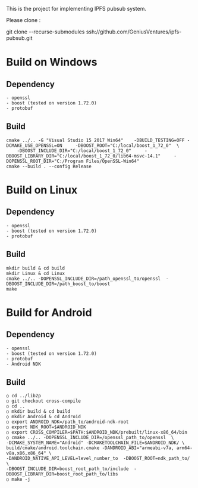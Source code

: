 This is the project for implementing IPFS pubsub system.

Please clone :

git clone --recurse-submodules ssh://github.com/GeniusVentures/ipfs-pubsub.git

# Build on Windows
## Dependency 
    - openssl
    - boost (tested on version 1.72.0)
    - protobuf 
## Build
    cmake ../.. -G "Visual Studio 15 2017 Win64"    -DBUILD_TESTING=OFF -DCMAKE_USE_OPENSSL=ON     -DBOOST_ROOT="C:/local/boost_1_72_0"  \
        -DBOOST_INCLUDE_DIR="C:/local/boost_1_72_0"     -DBOOST_LIBRARY_DIR="C:/local/boost_1_72_0/lib64-msvc-14.1"     -DOPENSSL_ROOT_DIR="C:/Program Files/OpenSSL-Win64"
    cmake --build . --config Release
# Build on Linux
    
## Dependency 
    - openssl
    - boost (tested on version 1.72.0)
    - protobuf 
## Build
    mkdir build & cd build
    mkdir Linux & cd Linux
    cmake ../.. -DOPENSSL_INCLUDE_DIR=/path_openssl_to/openssl  -DBOOST_INCLUDE_DIR=/path_boost_to/boost
    make
# Build for Android
## Dependency 
    - openssl
    - boost (tested on version 1.72.0)
    - protobuf 
    - Android NDK
## Build
    ○ cd ../lib2p
    ○ git checkout cross-compile
    ○ cd ..
    ○ mkdir build & cd build
    ○ mkdir Android & cd Android
    ○ export ANDROID_NDK=/path_to/android-ndk-root
    ○ export NDK_ROOT=$ANDROID_NDK
	○ export CROSS_COMPILER=$PATH:$ANDROID_NDK/prebuilt/linux-x86_64/bin
    ○ cmake ../.. -DOPENSSL_INCLUDE_DIR=/openssl_path_to/openssl  \
    -DCMAKE_SYSTEM_NAME="Android" -DCMAKETOOLCHAIN_FILE=$ANDROID_NDK/ \
    build/cmake/android.toolchain.cmake -DANDROID_ABI="armeabi-v7a, arm64-v8a,x86,x86_64" \
    -DANDROID_NATIVE_API_LEVEL=level_number_to  -DBOOST_ROOT=ndk_path_to/  \
    -DBOOST_INCLUDE_DIR=boost_root_path_to/include  -DBOOST_LIBRARY_DIR=boost_root_path_to/libs
    ○ make -j
